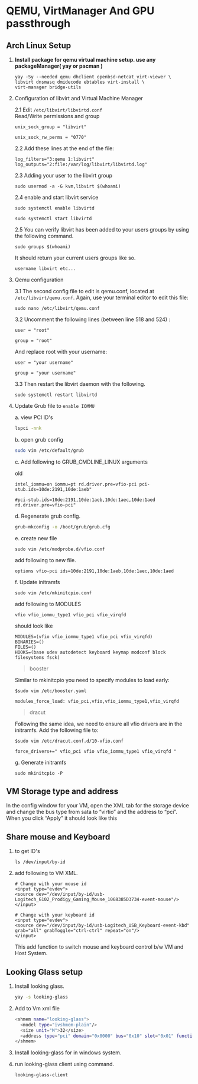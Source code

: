 # QEMU, VirtManager And GPU passthrough

## Arch Linux Setup

1. <b>Install package for qemu virtual machine setup.
    use any packageManager( yay or pacman )</b>
    ```
    yay -Sy --needed qemu dhclient openbsd-netcat virt-viewer \
    libvirt dnsmasq dmidecode ebtables virt-install \
    virt-manager bridge-utils
    ```

2. Configuration of libvirt and Virtual Machine Manager 

    2.1 Edit <code>/etc/libvirt/libvirtd.conf</code></br>
    Read/Write permissions and group
    ```
    unix_sock_group = "libvirt"
    ```
    ```
    unix_sock_rw_perms = "0770"
    ```
    2.2 Add these lines at the end of the file:
    ```
    log_filters="3:qemu 1:libvirt"
    log_outputs="2:file:/var/log/libvirt/libvirtd.log"
    ```
    2.3 Adding your user to the libvirt group
    ```
    sudo usermod -a -G kvm,libvirt $(whoami)
    ```
     2.4 enable and start libvirt service
    ```
    sudo systemctl enable libvirtd
    ```
    ```
    sudo systemctl start libvirtd
    ```
    2.5 You can verify libvirt has been added to your users groups by using the following command.
    ```
    sudo groups $(whoami)
    ```
    It should return your current users groups like so.</br>
    <code>
    username libvirt etc...
    </code>
    </br>
    
3. Qemu configuration

    3.1 The second config file to edit is qemu.conf, located at <code>/etc/libvirt/qemu.conf</code>. Again, use your terminal editor to edit this file:
    ```
    sudo nano /etc/libvirt/qemu.conf
    ```

    3.2 Uncomment the following lines (between line 518 and 524) :
    ```
    user = "root"

    group = "root"
    ```
    And replace root with your username:
    ```
    user = "your username"

    group = "your username"
    ```
    
    3.3 Then restart the libvirt daemon with the following.
    ```
    sudo systemctl restart libvirtd
    ```


4. Update Grub file to <code>enable IOMMU</code>

    a. view PCI ID's
    ```sh
    lspci -nnk
    ```
    b. open grub config
    ```sh
    sudo vim /etc/default/grub
    ```
    c. Add following to GRUB_CMDLINE_LINUX arguments

    old
    ```
    intel_iommu=on iommu=pt rd.driver.pre=vfio-pci pci-stub.ids=10de:2191,10de:1aeb"

    #pci-stub.ids=10de:2191,10de:1aeb,10de:1aec,10de:1aed rd.driver.pre=vfio-pci"

    ```
    
    d. Regenerate grub config.
    ```sh
    grub-mkconfig -o /boot/grub/grub.cfg
    ```

    e. create new file
    ```
    sudo vim /etc/modprobe.d/vfio.conf
    ```
    add following to new file.
    ```
    options vfio-pci ids=10de:2191,10de:1aeb,10de:1aec,10de:1aed
    ```
    f. Update initramfs
    ```
    sudo vim /etc/mkinitcpio.conf
    ```
    add following to MODULES
    ```
    vfio vfio_iommu_type1 vfio_pci vfio_virqfd
    ```
    should look like
    ```
    MODULES=(vfio vfio_iommu_type1 vfio_pci vfio_virqfd)
    BINARIES=()
    FILES=()
    HOOKS=(base udev autodetect keyboard keymap modconf block filesystems fsck)
    ```
  
   > booster

    Similar to mkinitcpio you need to specify modules to load early:
    ```
    $sudo vim /etc/booster.yaml
    
    modules_force_load: vfio_pci,vfio,vfio_iommu_type1,vfio_virqfd
    ```
    >dracut
    
    Following the same idea, we need to ensure all vfio drivers are in the initramfs. Add the following file to:
    ``` 
    $sudo vim /etc/dracut.conf.d/10-vfio.conf

    force_drivers+=" vfio_pci vfio vfio_iommu_type1 vfio_virqfd "
    ```

    g. Generate initramfs
    ```
    sudo mkinitcpio -P
    ```


## VM Storage type and address
In the config window for your VM, open the XML tab for the storage device and change the bus type from sata to “virtio” and the address to “pci”. When you click “Apply” it should look like this 


## Share mouse and Keyboard
1. to get ID's
    ```
    ls /dev/input/by-id
    ```
2. add following to VM XML.
    ```
    # Change with your mouse id
    <input type="evdev">
    <source dev="/dev/input/by-id/usb-Logitech_G102_Prodigy_Gaming_Mouse_1068385D3734-event-mouse"/>
    </input>

    # Change with your keyboard id
    <input type="evdev">
    <source dev="/dev/input/by-id/usb-Logitech_USB_Keyboard-event-kbd" grab="all" grabToggle="ctrl-ctrl" repeat="on"/>
    </input>

    ```
    This add function to switch mouse and keyboard control b/w VM and Host System.


<!-- ############################################################# -->

## Looking Glass setup

1. Install looking glass.
    ```sh
    yay -s looking-glass
    ```
2. Add to Vm xml file 
    ```sh
    <shmem name="looking-glass">
      <model type="ivshmem-plain"/>
      <size unit="M">32</size>
      <address type="pci" domain="0x0000" bus="0x10" slot="0x01" function="0x0"/>
    </shmem>
    ```
    
3. Install looking-glass for in windows system.

4. run looking-glass client using command.
    ```
    looking-glass-client
    ```